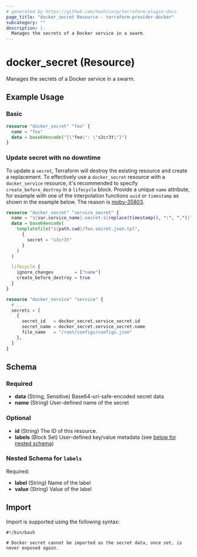 ```yaml
---
# generated by https://github.com/hashicorp/terraform-plugin-docs
page_title: "docker_secret Resource - terraform-provider-docker"
subcategory: ""
description: |-
  Manages the secrets of a Docker service in a swarm.
---
```

<!-- Bug: Type and Name are switched -->
# docker_secret (Resource)

Manages the secrets of a Docker service in a swarm.

## Example Usage

### Basic

```terraform
resource "docker_secret" "foo" {
  name = "foo"
  data = base64encode("{\"foo\": \"s3cr3t\"}")
}
```

### Update secret with no downtime
To update a `secret`, Terraform will destroy the existing resource and create a replacement.
To effectively use a `docker_secret` resource with a `docker_service` resource,
it's recommended to specify `create_before_destroy` in a `lifecycle` block. Provide a unique `name` attribute, for example
with one of the interpolation functions `uuid` or `timestamp` as shown
in the example below. The reason is [moby-35803](https://github.com/moby/moby/issues/35803).

```terraform
resource "docker_secret" "service_secret" {
  name = "${var.service_name}-secret-${replace(timestamp(), ":", ".")}"
  data = base64encode(
    templatefile("${path.cwd}/foo.secret.json.tpl",
      {
        secret = "s3cr3t"
      }
    )
  )

  lifecycle {
    ignore_changes        = ["name"]
    create_before_destroy = true
  }
}

resource "docker_service" "service" {
  # ...
  secrets = [
    {
      secret_id   = docker_secret.service_secret.id
      secret_name = docker_secret.service_secret.name
      file_name   = "/root/configs/configs.json"
    },
  ]
}
```

<!-- schema generated by tfplugindocs -->
## Schema

### Required

- **data** (String, Sensitive) Base64-url-safe-encoded secret data
- **name** (String) User-defined name of the secret

### Optional

- **id** (String) The ID of this resource.
- **labels** (Block Set) User-defined key/value metadata (see [below for nested schema](#nestedblock--labels))

<a id="nestedblock--labels"></a>
### Nested Schema for `labels`

Required:

- **label** (String) Name of the label
- **value** (String) Value of the label

## Import

Import is supported using the following syntax:

```shell
#!/bin/bash

# Docker secret cannot be imported as the secret data, once set, is never exposed again.
```